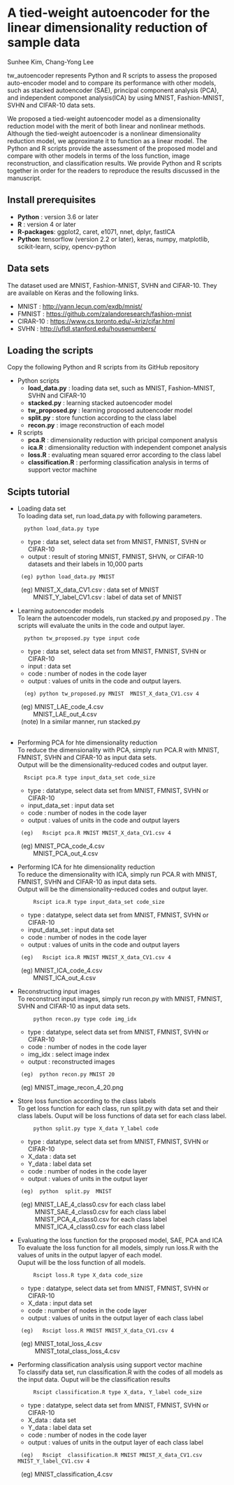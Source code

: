 # A tied-weight autoencoder for the linear dimensionality reduction of sample data 

Sunhee Kim, Chang-Yong Lee

tw_autoencoder represents Python and R scripts to assess the proposed auto-encoder model and to compare its performance with other models, such as stacked autoencoder (SAE),  principal component analysis (PCA), and independent componet analysis(ICA) by using MNIST, Fashion-MNIST, SVHN and CIFAR-10 data sets.


We proposed a tied-weight autoencoder model as a dimensionality reduction model with the merit of both linear and nonlinear methods. Although the tied-weight autoencoder is a nonlinear dimensionality reduction model, we approximate it to function as a linear model. The Python and R scripts provide the assessment of the proposed model and compare with other models in terms of the loss function, image reconstruction, and classification results. We provide Python and R scripts together in order for the readers to reproduce the results discussed in the manuscript.

## Install prerequisites
* __Python__ : version 3.6 or later
* __R__ : version 4 or later
* __R-packages__: ggplot2, caret, e1071, nnet, dplyr, fastICA
* __Python__: tensorflow (version 2.2 or later), keras, numpy, matplotlib, scikit-learn, scipy, opencv-python

## Data sets
The dataset used are MNIST, Fashion-MNIST, SVHN and CIFAR-10. They are available on Keras and the following links.
* MNIST :  http://yann.lecun.com/exdb/mnist/
* FMNIST : https://github.com/zalandoresearch/fashion-mnist
* CIRAR-10 :  https://www.cs.toronto.edu/~kriz/cifar.html
* SVHN : http://ufldl.stanford.edu/housenumbers/
 

## Loading the scripts 
Copy the following Python and R scripts from its GitHub repository
* Python scripts     
    * __load_data.py__  : loading data set, such as MNIST, Fashion-MNIST, SVHN and CIFAR-10    
    * __stacked.py__ : learning stacked autoencoder model    
    * __tw_proposed.py__ : learning proposed autoencoder model    
    * __split.py__ : store function according to the class label    
    * __recon.py__ : image reconstruction of each model    
* R scripts   
    * __pca.R__ : dimensionality reduction with pricipal component analysis    
    * __ica.R__ : dimensionality reduction with independent componet analysis    
    * __loss.R__ : evaluating mean squared error according to the class label    
    * __classification.R__ : performing classification analysis in terms of support vector machine    

## Scipts tutorial
* Loading data set    
    To loading data set, run load_data.py with following parameters.
  ```
    python load_data.py type
  ```
  * type : data set, select data set from MNIST, FMNIST, SVHN or CIFAR-10
  * output  : result of storing MNIST, FMNIST, SHVN, or CIFAR-10 datasets and their labels in 10,000 parts
    
  ```
   (eg) python load_data.py MNIST
  ```
&nbsp;&nbsp;&nbsp;&nbsp;&nbsp;&nbsp;&nbsp;&nbsp;(eg) MNIST_X_data_CV1.csv : data set of MNIST   
&nbsp;&nbsp;&nbsp;&nbsp;&nbsp;&nbsp;&nbsp;&nbsp;&nbsp;&nbsp;&nbsp;&nbsp;&nbsp;&nbsp;&nbsp;MNIST_Y_label_CV1.csv : label of data set of MNIST

     
* Learning autoencoder models    
    To learn the autoencoder models, run stacked.py and proposed.py . The scripts will evaluate the units in the code and output layer.     
  ```
    python tw_proposed.py type input code
  ```
  * type : data set, select data set from MNIST, FMNIST, SVHN or CIFAR-10
  * input : data set
  * code : number of nodes in the code layer
  * output  : values of units in the code and output layers.
 
    
  ```
    (eg) python tw_proposed.py MNIST  MNIST_X_data_CV1.csv 4
  ```
&nbsp;&nbsp;&nbsp;&nbsp;&nbsp;&nbsp;&nbsp;&nbsp;(eg) MNIST_LAE_code_4.csv  
&nbsp;&nbsp;&nbsp;&nbsp;&nbsp;&nbsp;&nbsp;&nbsp;&nbsp;&nbsp;&nbsp;&nbsp;&nbsp;&nbsp;&nbsp;MNIST_LAE_out_4.csv    
&nbsp;&nbsp;&nbsp;&nbsp;&nbsp;&nbsp;&nbsp;&nbsp;(note) In a similar manner, run stacked.py    
<br>
* Performing PCA for hte dimensionality reduction    
    To reduce the dimensionality with PCA, simply run PCA.R with MNIST, FMNIST, SVHN and CIFAR-10 as input data sets.   
    Output will be the dimensionality-reduced codes and output layer.
  ```
    Rscipt pca.R type input_data_set code_size
  ```
  * type : datatype, select data set from MNIST, FMNIST, SVHN or CIFAR-10
  * input_data_set : input data set
  * code : number of nodes in the code layer
  * output  : values of units in the code and output layers
 
    
  ```
   (eg)   Rscipt pca.R MNIST MNIST_X_data_CV1.csv 4
  ```
&nbsp;&nbsp;&nbsp;&nbsp;&nbsp;&nbsp;&nbsp;&nbsp;(eg) MNIST_PCA_code_4.csv  
&nbsp;&nbsp;&nbsp;&nbsp;&nbsp;&nbsp;&nbsp;&nbsp;&nbsp;&nbsp;&nbsp;&nbsp;&nbsp;&nbsp;&nbsp;MNIST_PCA_out_4.csv  

* Performing ICA for hte dimensionality reduction     
    To reduce the dimensionality with ICA, simply run PCA.R with MNIST, FMNIST, SVHN and CIFAR-10 as input data sets.    
    Output will be the dimensionality-reduced codes and output layer.
  ```
       Rscipt ica.R type input_data_set code_size
  ```
  * type : datatype, select data set from MNIST, FMNIST, SVHN or CIFAR-10
  * input_data_set : input data set
  * code : number of nodes in the code layer
  * output  : values of units in the code and output layers
 
    
  ```
   (eg)   Rscipt ica.R MNIST MNIST_X_data_CV1.csv 4
  ```
&nbsp;&nbsp;&nbsp;&nbsp;&nbsp;&nbsp;&nbsp;&nbsp;(eg) MNIST_ICA_code_4.csv  
&nbsp;&nbsp;&nbsp;&nbsp;&nbsp;&nbsp;&nbsp;&nbsp;&nbsp;&nbsp;&nbsp;&nbsp;&nbsp;&nbsp;&nbsp;MNIST_ICA_out_4.csv  

* Reconstructing input images    
    To reconstruct input images, simply run recon.py with MNIST, FMNIST, SVHN and CIFAR-10 as input data sets.    
  ```
       python recon.py type code img_idx
  ```
  * type : datatype, select data set from MNIST, FMNIST, SVHN or CIFAR-10
  * code : number of nodes in the code layer
  * img_idx : select image index
  * output  : reconstructed images
 
    
  ```
   (eg)  python recon.py MNIST 20
  ```
&nbsp;&nbsp;&nbsp;&nbsp;&nbsp;&nbsp;&nbsp;&nbsp;(eg) MNIST_image_recon_4_20.png  
     
* Store loss function according to the class labels    
    To get loss function for each class, run split.py with data set and their class labels. Ouput will be loss functions of data set for each class label.
  ```
       python split.py type X_data Y_label code
  ```
  * type : datatype, select data set from MNIST, FMNIST, SVHN or CIFAR-10
  * X_data : data set
  * Y_data : label data set
  * code : number of nodes in the code layer
  * output  : values of units in the output layer
 
    
  ```
   (eg)  python  split.py  MNIST 
  ```
&nbsp;&nbsp;&nbsp;&nbsp;&nbsp;&nbsp;&nbsp;&nbsp;(eg) MNIST_LAE_4_class0.csv for each class label    
&nbsp;&nbsp;&nbsp;&nbsp;&nbsp;&nbsp;&nbsp;&nbsp;&nbsp;&nbsp;&nbsp;&nbsp;&nbsp;&nbsp;&nbsp; MNIST_SAE_4_class0.csv for each class label    
&nbsp;&nbsp;&nbsp;&nbsp;&nbsp;&nbsp;&nbsp;&nbsp;&nbsp;&nbsp;&nbsp;&nbsp;&nbsp;&nbsp;&nbsp; MNIST_PCA_4_class0.csv for each class label    
&nbsp;&nbsp;&nbsp;&nbsp;&nbsp;&nbsp;&nbsp;&nbsp;&nbsp;&nbsp;&nbsp;&nbsp;&nbsp;&nbsp;&nbsp; MNIST_ICA_4_class0.csv for each class label   

* Evaluating the loss function for the proposed model, SAE, PCA and ICA    
    To evaluate the loss function for all models, simply run loss.R with the values of units in the output lapyer of each model.    
    Ouput will be the loss function of all models.
  ```
       Rscipt loss.R type X_data code_size
  ```
  * type : datatype, select data set from MNIST, FMNIST, SVHN or CIFAR-10
  * X_data : input data set
  * code : number of nodes in the code layer
  * output  : values of units in the output layer of each class label
 
    
  ```
   (eg)   Rscipt loss.R MNIST MNIST_X_data_CV1.csv 4
  ```
&nbsp;&nbsp;&nbsp;&nbsp;&nbsp;&nbsp;&nbsp;&nbsp;(eg) MNIST_total_loss_4.csv     
&nbsp;&nbsp;&nbsp;&nbsp;&nbsp;&nbsp;&nbsp;&nbsp;&nbsp;&nbsp;&nbsp;&nbsp;&nbsp;&nbsp;&nbsp; MNIST_total_class_loss_4.csv    

* Performing classification analysis using support vector machine    
    To classify data set, run classification.R with the codes of all models as the input data.
    Ouput will be the classification results
  ```
       Rscipt classification.R type X_data, Y_label code_size
  ```
  * type : datatype, select data set from MNIST, FMNIST, SVHN or CIFAR-10
  * X_data : data set
  * Y_data : label data set
  * code : number of nodes in the code layer
  * output  : values of units in the output layer of each class label
 
    
  ```
   (eg)   Rscipt  classification.R MNIST MNIST_X_data_CV1.csv MNIST_Y_label_CV1.csv 4
  ```
&nbsp;&nbsp;&nbsp;&nbsp;&nbsp;&nbsp;&nbsp;&nbsp;(eg) MNIST_classification_4.csv 
 
